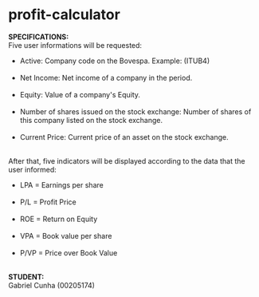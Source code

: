 # profit-calculator

<b>SPECIFICATIONS:</b><br>
Five user informations will be requested:<br>
<ul>
  <li>Active: Company code on the Bovespa. Example: (ITUB4)</li><br>
  <li>Net Income: Net income of a company in the period.</li><br>
  <li>Equity: Value of a company's Equity.</li><br>
  <li>Number of shares issued on the stock exchange: Number of shares of this company listed on the stock exchange.</li><br>
  <li>Current Price: Current price of an asset on the stock exchange.</li><br>
</ul>


After that, five indicators will be displayed according to the data that the user informed:<br>
<ul>
  <li>LPA = Earnings per share</li><br>
  <li>P/L = Profit Price</li><br>
  <li>ROE = Return on Equity</li><br>
  <li>VPA = Book value per share</li><br>
  <li>P/VP = Price over Book Value</li><br>
</ul>

<b>STUDENT:</b><br>
Gabriel Cunha (00205174)

